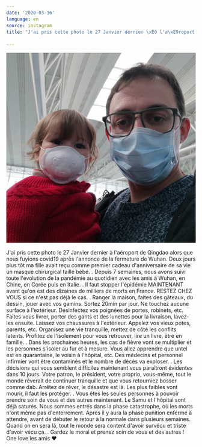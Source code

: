```yaml
---
date: '2020-03-16'
language: en
source: instagram
title: "J'ai pris cette photo le 27 Janvier dernier \xE0 l'a\xE9roport de ..."

---
```


![](/uploads/instagram/202003/f0bcd2493b8ef63211d00acabef3a6ee.jpg)

J'ai pris cette photo le 27 Janvier dernier à l'aéroport de Qingdao alors que nous fuyions covid19 après l'annonce de la fermeture de Wuhan. Deux jours plus tôt ma fille avait reçu comme premier cadeau d'anniversaire de sa vie un masque chirurgical taille bébé. . Depuis 7 semaines, nous avons suivi toute l'évolution de la pandémie au quotidien avec les amis à Wuhan, en Chine, en Corée puis en Italie. . Il faut stopper l'épidémie MAINTENANT avant qu'on est des dizaines de milliers de morts en France. RESTEZ CHEZ VOUS si ce n'est pas déjà le cas. . Ranger la maison, faites des gâteaux, du dessin, jouer avec vos gamins. Sortez 20min par jour. Ne touchez aucune surface à l'extérieur. Désinfectez vos poignées de portes, robinets, etc. Faites vous livrer, porter des gants et des lunettes pour la livraison, lavez-les ensuite. Laissez vos chaussures à l'extérieur. Appelez vos vieux potes, parents, etc. Organisez une vie tranquille, mettez de côté les conflits latents. Profitez de l'isolement pour vous retrouver, lire un livre, être en famille. . Dans les prochaines heures, les cas de fièvre vont se multiplier et les personnes s'isoler au fur et à mesure. Vous allez apprendre que untel est en quarantaine, le voisin à l'hôpital, etc. Des médecins et personnel infirmier vont être contaminés et le nombre de décès va exploser. . Les décisions qui vous semblent difficiles maintenant vous paraîtront évidentes dans 10 jours. Votre patron, le président, votre proprio, vous-même, tout le monde rêverait de continuer tranquille et que vous retourniez bosser comme dab. Arrêtez de rêver, le désastre est là. Les plus faibles vont mourir, il faut les protéger. . Vous êtes les seules personnes à pouvoir prendre soin de vous et des autres maintenant. Le Samu et l'hôpital sont déjà saturés. Nous sommes entrés dans la phase catastrophe, où les morts n'ont même pas d'enterrement. Après il y aura la phase punition enfermé à attendre, avant de débuter le retour à la normale dans plusieurs semaines. Quand on en sera là, tout le monde sera content d'avoir survécu et triste d'avoir vécu ça. . Gardez le moral et prenez soin de vous et des autres ! One love les amis ❤️️
            
